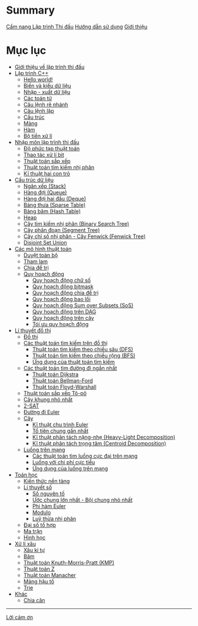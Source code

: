 # Summary

[Cẩm nang Lập trình Thi đấu](./title-page.md)
[Hướng dẫn sử dụng](./guide.md)
[Giới thiệu](./preface.md)

# Mục lục

- [Giới thiệu về lập trình thi đấu](./introduction/README.md)
- [Lập trình C++](./programming/README.md)
  - [Hello world!](./programming/hello-world.md)
  - [Biến và kiểu dữ liệu](./programming/variables-data-types.md)
  - [Nhập - xuất dữ liệu](./programming/io.md)
  - [Các toán tử](./programming/operators.md)
  - [Câu lệnh rẽ nhánh](./programming/if-else.md)
  - [Câu lệnh lặp](./programming/loop.md)
  - [Cấu trúc](./programming/struct.md)
  - [Mảng](./programming/array.md)
  - [Hàm](./programming/function.md)
  - [Bộ tiền xử lí](./programming/preprocessor.md)
- [Nhập môn lập trình thi đấu](./basic/README.md)
  - [Độ phức tạp thuật toán](./basic/algo-complexity.md)
  - [Thao tác xử lí bit](./basic/bit-manipulation.md)
  - [Thuật toán sắp xếp](./basic/sorting.md)
  - [Thuật toán tìm kiếm nhị phân](./basic/binary-search.md)
  - [Kĩ thuật hai con trỏ](./basic/two-pointers.md)
- [Cấu trúc dữ liệu](./data-structures/README.md)
  - [Ngăn xếp (Stack)](./data-structures/stack.md)
  - [Hàng đợi (Queue)](./data-structures/queue.md)
  - [Hàng đợi hai đầu (Deque)](./data-structures/deque.md)
  - [Bảng thưa (Sparse Table)](./data-structures/sparse-table.md)
  - [Bảng băm (Hash Table)](./data-structures/hash-table.md)
  - [Heap](./data-structures/heap.md)
  - [Cây tìm kiếm nhị phân (Binary Search Tree)]()
  - [Cây phân đoạn (Segment Tree)](./data-structures/segment-tree.md)
  - [Cây chỉ số nhị phân - Cây Fenwick (Fenwick Tree)](./data-structures/fenwick.md)
  - [Disjoint Set Union](./data-structures/dsu.md)
- [Các mô hình thuật toán](./paradigms/README.md)
  - [Duyệt toàn bộ](./paradigms/complete-search.md)
  - [Tham lam](./paradigms/greedy.md)
  - [Chia để trị](./paradigms/dnc.md)
  - [Quy hoạch động](./paradigms/dp.md)
    - [Quy hoạch động chữ số](./paradigms/digit-dp.md)
    - [Quy hoạch động bitmask](./paradigms/bitmask-dp.md)
    - [Quy hoạch động chia để trị]()
    - [Quy hoạch động bao lồi]()
    - [Quy hoạch động Sum over Subsets (SoS)]()
    - [Quy hoạch động trên DAG]()
    - [Quy hoạch động trên cây]()
    - [Tói ưu quy hoạch động]()
- [Lí thuyết đồ thị](./graph-theory/README.md)
  - [Đồ thị](./graph-theory/graph.md)
  - [Các thuật toán tìm kiếm trên đồ thị](./graph-theory/graph-traversal.md)
    - [Thuật toán tìm kiếm theo chiều sâu (DFS)](./graph-theory/dfs.md)
    - [Thuật toán tìm kiếm theo chiều rộng (BFS)](./graph-theory/bfs.md)
    - [Ứng dụng của thuật toán tìm kiếm](./graph-theory/graph-traversal-applications.md)
  - [Các thuật toán tìm đường đi ngắn nhất](./graph-theory/shortest-path.md)
    - [Thuật toán Dijkstra](./graph-theory/dijkstra.md)
    - [Thuật toán Bellman-Ford](./graph-theory/bellman-ford.md)
    - [Thuật toán Floyd-Warshall](./graph-theory/floyd-warshall.md)
  - [Thuật toán sắp xếp Tô-pô](./graph-theory/topo.md)
  - [Cây khung nhỏ nhất](./graph-theory/mst.md)
  - [2-SAT]()
  - [Đường đi Euler](./graph-theory/eulerian-trail.md)
  - [Cây](./graph-theory/tree.md)
    - [Kĩ thuật chu trình Euler](./graph-theory/euler-tour-technique.md)
    - [Tổ tiên chung gần nhất](./graph-theory/lca.md)
    - [Kĩ thuật phân tách nặng-nhẹ (Heavy-Light Decomposition)](./graph-theory/hld.md)
    - [Kĩ thuật phân tách trọng tâm (Centroid Decomposition)](./graph-theory/cd.md)
  - [Luồng trên mạng](./graph-theory/flow-network.md)
    - [Các thuật toán tìm luồng cực đại trên mạng](./graph-theory/max-flow-algorithms.md)
    - [Luồng với chi phí cực tiểu](./graph-theory/min-cost-flow.md)
    - [Ứng dụng của luồng trên mạng](./graph-theory/flow-network-applications.md)
- [Toán học](./math/README.md)
  - [Kiến thức nền tảng](./math/math.md)
  - [Lí thuyết số](./math/number-theory.md)
    - [Số nguyên tố](./math/prime.md)
    - [Ước chung lớn nhất - Bội chung nhỏ nhất](./math/gcd-lcm.md)
    - [Phi hàm Euler](./math/euler.md)
    - [Modulo](./math/modulo.md)
    - [Luỹ thừa nhị phân](./math/binary-exponentiation.md)
  - [Đại số tổ hợp](./math/combinatorics.md)
  - [Ma trận]()
  - [Hình học]()
- [Xử lí xâu](./string/README.md)
  - [Xâu kí tự](./string/string.md)
  - [Băm]()
  - [Thuật toán Knuth-Morris-Pratt (KMP)](./string/kmp.md)
  - [Thuật toán Z](./string/z-algo.md)
  - [Thuật toán Manacher](./string/manacher.md)
  - [Mảng hậu tố]()
  - [Trie](./string/trie.md)
- [Khác](./miscellaneous/README.md)
  - [Chia căn]()
---

[Lời cảm ơn](./acknowledgement.md)